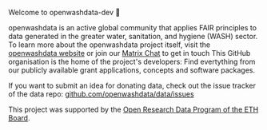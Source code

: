 Welcome to openwashdata-dev 👋

openwashdata is an active global community that applies FAIR principles to data generated in the greater water, sanitation, and hygiene (WASH) sector.
To learn more about the openwashdata project itself, visit the [openwashdata website](https://openwashdata.org) or join our [Matrix Chat](https://openwashdata.org/pages/community/chat/) to get in touch 
This GitHub organisation is the home of the project's developers: Find evertything from our publicly available grant applications, concepts and software packages. 

If you want to submit an idea for donating data, check out the issue tracker of the data repo: [github.com/openwashdata/data/issues](https://github.com/openwashdata/data/issues)

This project was supported by the [Open Research Data Program of the ETH Board](https://ethrat.ch/en/eth-domain/open-research-data/).
